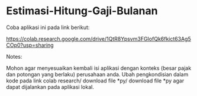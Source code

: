 # Estimasi-Hitung-Gaji-Bulanan

Coba aplikasi ini pada link berikut:

https://colab.research.google.com/drive/1QtR8Ypsvm3FGIofQk6fkict63Ag5COp0?usp=sharing



Notes: 

Mohon agar menyesuaikan kembali isi aplikasi dengan konteks (besar pajak dan potongan yang berlaku) perusahaan anda. Ubah pengkondisian dalam kode pada link colab research/ download file *py/ download file *py agar dapat dijalankan pada aplikasi lokal.
